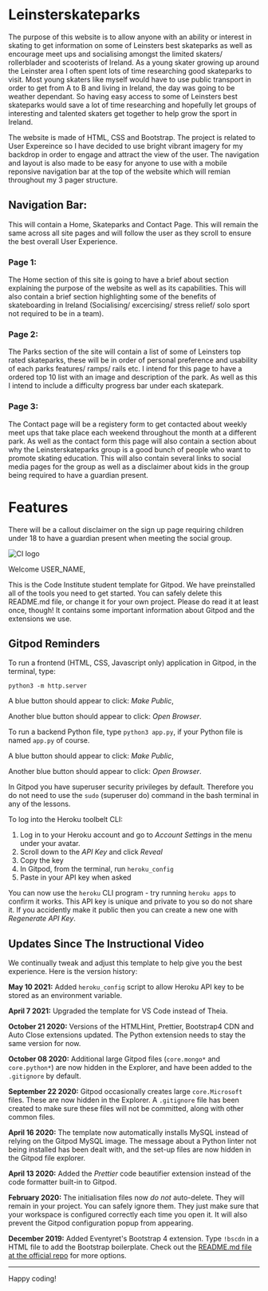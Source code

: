 # Leinsterskateparks

The purpose of this website is to allow anyone with an ability or interest in skating to get information on some of Leinsters best skateparks as well as encourage meet ups and socialising amongst the limited skaters/ rollerblader and scooterists of Ireland. As a young skater growing up around the Leinster area I often spent lots of time researching good skateparks to visit. Most young skaters like myself would have to use public transport in order to get from A to B and living in Ireland, the day was going to be weather dependant. So having easy access to some of Leinsters best skateparks would save a lot of time researching and hopefully let groups of interesting and talented skaters get together to help grow the sport in Ireland.

The website is made of HTML, CSS and Bootstrap. The project is related to User Expereince so I have decided to use bright vibrant imagery for my backdrop in order to engage and attract the view of the user. The navigation and layout is also made to be easy for anyone to use with a mobile reponsive navigation bar at the top of the website which will remian throughout my 3 pager structure. 

 
 
 
 ## Navigation Bar:
 This will contain a Home, Skateparks and Contact Page. This will remain the same across all site pages and will follow the user as they scroll to ensure the best overall User Experience.

### Page 1: 
The Home section of this site is going to have a brief about section explaining the purpose of the website as well as its capabilities.
This will also contain a brief section highlighting some of the benefits of skateboarding in Ireland (Socialising/ excercising/ stress relief/ solo sport not required to be in a team). 

### Page 2: 
The Parks section of the site will contain a list of some of Leinsters top rated skateparks, these will be in order of personal preference and usability of each parks features/ ramps/ rails etc. 
I intend for this page to have a ordered top 10 list with an image and description of the park. 
As well as this I intend to include a difficulty progress bar under each skatepark. 

### Page 3:
The Contact page will be a registery form to get contacted about weekly meet ups that take place each weekend throughout the month at a different park. 
As well as the contact form this page will also contain a section about why the Leinsterskateparks group is a good bunch of people who want to promote skating education.
This will also contain several links to social media pages for the group as well as a disclaimer about kids in the group being required to have a guardian present.


# Features

There will be a callout disclaimer on the sign up page requiring children under 18 to have a guardian present when meeting the social group.

























































![CI logo](https://codeinstitute.s3.amazonaws.com/fullstack/ci_logo_small.png)

Welcome USER_NAME,

This is the Code Institute student template for Gitpod. We have preinstalled all of the tools you need to get started. You can safely delete this README.md file, or change it for your own project. Please do read it at least once, though! It contains some important information about Gitpod and the extensions we use.

## Gitpod Reminders

To run a frontend (HTML, CSS, Javascript only) application in Gitpod, in the terminal, type:

`python3 -m http.server`

A blue button should appear to click: _Make Public_,

Another blue button should appear to click: _Open Browser_.

To run a backend Python file, type `python3 app.py`, if your Python file is named `app.py` of course.

A blue button should appear to click: _Make Public_,

Another blue button should appear to click: _Open Browser_.

In Gitpod you have superuser security privileges by default. Therefore you do not need to use the `sudo` (superuser do) command in the bash terminal in any of the lessons.

To log into the Heroku toolbelt CLI:

1. Log in to your Heroku account and go to *Account Settings* in the menu under your avatar.
2. Scroll down to the *API Key* and click *Reveal*
3. Copy the key
4. In Gitpod, from the terminal, run `heroku_config`
5. Paste in your API key when asked

You can now use the `heroku` CLI program - try running `heroku apps` to confirm it works. This API key is unique and private to you so do not share it. If you accidently make it public then you can create a new one with _Regenerate API Key_.

## Updates Since The Instructional Video

We continually tweak and adjust this template to help give you the best experience. Here is the version history:

**May 10 2021:** Added `heroku_config` script to allow Heroku API key to be stored as an environment variable.

**April 7 2021:** Upgraded the template for VS Code instead of Theia.

**October 21 2020:** Versions of the HTMLHint, Prettier, Bootstrap4 CDN and Auto Close extensions updated. The Python extension needs to stay the same version for now.

**October 08 2020:** Additional large Gitpod files (`core.mongo*` and `core.python*`) are now hidden in the Explorer, and have been added to the `.gitignore` by default.

**September 22 2020:** Gitpod occasionally creates large `core.Microsoft` files. These are now hidden in the Explorer. A `.gitignore` file has been created to make sure these files will not be committed, along with other common files.

**April 16 2020:** The template now automatically installs MySQL instead of relying on the Gitpod MySQL image. The message about a Python linter not being installed has been dealt with, and the set-up files are now hidden in the Gitpod file explorer.

**April 13 2020:** Added the _Prettier_ code beautifier extension instead of the code formatter built-in to Gitpod.

**February 2020:** The initialisation files now _do not_ auto-delete. They will remain in your project. You can safely ignore them. They just make sure that your workspace is configured correctly each time you open it. It will also prevent the Gitpod configuration popup from appearing.

**December 2019:** Added Eventyret's Bootstrap 4 extension. Type `!bscdn` in a HTML file to add the Bootstrap boilerplate. Check out the <a href="https://github.com/Eventyret/vscode-bcdn" target="_blank">README.md file at the official repo</a> for more options.

---

Happy coding!
